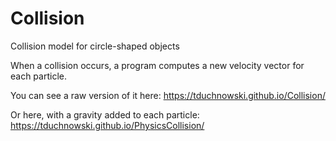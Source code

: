 # Collision
Collision model for circle-shaped objects

When a collision occurs, a program computes a new velocity vector for each particle.

You can see a raw version of it here:
https://tduchnowski.github.io/Collision/

Or here, with a gravity added to each particle:
https://tduchnowski.github.io/PhysicsCollision/
